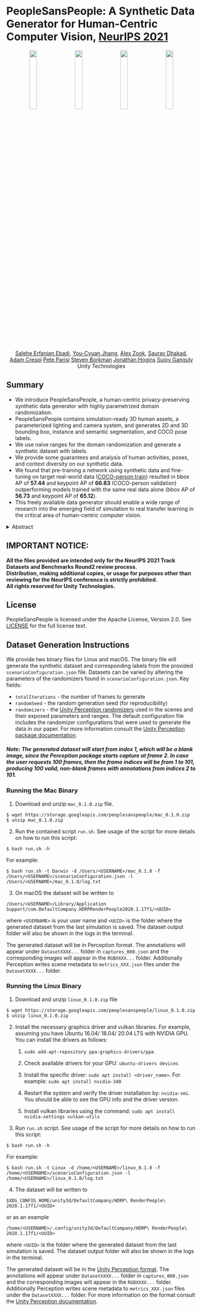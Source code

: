 # PeopleSansPeople: A Synthetic Data Generator for Human-Centric Computer Vision, [NeurIPS 2021](https://arxiv.org/abs/3940169)

<p align="center">
  <img src="./images/img1.png" width="20%" />
 &nbsp; &nbsp;
  <img src="./images/img1.png" width="20%" />
 &nbsp; &nbsp;
  <img src="./images/img1.png" width="20%" />
 &nbsp; &nbsp;
  <img src="./images/img1.png" width="20%" />
</p>

<p align="center">
  <a href="https://scholar.google.com/citations?hl=en&user=umudhIEAAAAJ">Salehe Erfanian Ebadi</a>,
  <a href="https://www.linkedin.com/in/ycjhang">You-Cyuan Jhang</a>, 
  <a href="https://scholar.google.com/citations?user=2nA9bVMAAAAJ&hl=en&oi=ao">Alex Zook</a>, 
  <a href="https://www.linkedin.com/in/sauravdhakad/">Saurav Dhakad</a>, 
  <br>
  <a href="https://www.linkedin.com/in/adam-crespi-81b1287">Adam Crespi</a>
  <a href="https://www.linkedin.com/in/pete-parisi-81a179">Pete Parisi</a>
  <a href="https://www.linkedin.com/in/steve-borkman-5983325">Steven Borkman</a>
  <a href="https://www.linkedin.com/in/jonathan-hogins-1952b919">Jonathan Hogins</a>
  <a href="https://scholar.google.com/citations?hl=en&user=4XuOFfUAAAAJ">Sujoy Ganguly</a>
  <br>
  Unity Technologies
</p>

<!--
> **Authors:** Salehe Erfanian Ebadi, You-Cyuan Jhang, Alex Zook, Saurav Dhakad, Adam Crespi, Pete Parisi, Steven Borkman, Jonathan Hogins, Sujoy Ganguly
> <br />
> **Authors' affiliation:** Unity Technologies
> <br />
> **Submitted to:** NeurIPS 2021 Track Datasets and Benchmarks Round2
> <br />
> **Paper ID:** 54
-->

## Summary
* We introduce PeopleSansPeople, a human-centric privacy-preserving synthetic data generator with highly parametrized domain randomization.
* PeopleSansPeople contains simulation-ready 3D human assets, a parameterized lighting and camera system, and generates 2D and 3D bounding box, 
instance and semantic segmentation, and COCO pose labels. 
* We use naïve ranges for the domain randomization and generate a synthetic dataset with labels. 
* We provide some guarantees and analysis of human activities, poses, and context diversity on our synthetic data.
* We found that pre-training a network using synthetic data and fine-tuning on target real-world data 
([COCO-person train](https://cocodataset.org/#home)) resulted in bbox AP of **57.44** and keypoint AP of **66.83** 
(COCO-person validation) outperforming models trained with the same real data alone (bbox AP of **56.73** and keypoint AP of **65.12**).
* This freely available data generator should enable a wide range of research into the emerging field of simulation to 
real transfer learning in the critical area of human-centric computer vision.

<details>
  <summary>Abstract</summary>
  
*In recent years, person detection and human pose estimation have made great strides, helped by large-scale labeled datasets. 
However, these datasets had no guarantees or analysis of human activities, poses, or context diversity. 
Additionally, privacy concerns may limit the ability to collect more data. 
An emerging alternative to real-world data that alleviates some of these issues is synthetic data. 
However, creation of synthetic data generators is incredibly challenging and prevents researchers from exploring their usefulness.
Therefore, we release a human-centric synthetic data generator PeopleSansPeople which contains simulation-ready 3D human assets, 
a parameterized lighting and camera system, and generates 2D and 3D bounding box, instance and semantic segmentation, and COCO pose labels. 
Using PeopleSansPeople, we performed benchmark synthetic data training using a 
[Detectron2 Keypont R-CNN variant](https://github.com/facebookresearch/detectron2). 
We found that pre-training a network using synthetic data and fine-tuning on target real-world data 
([COCO-person train](https://cocodataset.org/#home)) resulted in bbox AP of **57.44** and keypoint AP of **66.83** 
(COCO-person validation) outperforming models trained with the same real data alone (bbox AP of **56.73** and keypoint AP of **65.12**).
This freely available data generator should enable a wide range of research into the emerging field of simulation to 
real transfer learning in the critical area of human-centric computer vision.*
</details>


## IMPORTANT NOTICE:

**All the files provided are intended only for the NeurIPS 2021 Track Datasets and Benchmarks Round2 review process.**
<br />
**Distribution, making additional copies, or usage for purposes other than reviewing for the NeurIPS conference is strictly prohibited.**
<br />
**All rights reserved for Unity Technologies.**

## License

PeopleSansPeople is licensed under the Apache License, Version 2.0. See [LICENSE](LICENSE.md) for the full license text.


## Dataset Generation Instructions

We provide two binary files for Linux and macOS. 
The binary file will generate the synthetic dataset and corresponding labels from the provided `scenarioConfiguration.json` file.
Datasets can be varied by altering the parameters of the randomizers found in `scenarioConfiguration.json`.
Key fields:
* `totalIterations` - the number of frames to generate
* `randomSeed` - the random generation seed (for reproducibility)
* `randomizers` - the [Unity Perception randomizers](https://github.com/Unity-Technologies/com.unity.perception/blob/master/com.unity.perception/Documentation~/Randomization/Index.md) used in the scenes and their exposed parameters and ranges. The default configuration file includes the randomizer configurations that were used to generate the data in our paper. For more information consult the [Unity Perception package documentation](https://github.com/Unity-Technologies/com.unity.perception/blob/master/com.unity.perception/Documentation~/Randomization/Index.md).

##### Note: The generated dataset will start from index 1, which will be a blank image, since the Perception package starts capture at frame 2. In case the user requests 100 frames, then the frame indices will be from 1 to 101, producing 100 valid, non-blank frames with annotations from indices 2 to 101.

### Running the Mac Binary

1. Download and unzip `mac_0.1.0.zip` file.
```
$ wget https://storage.googleapis.com/peoplesanspeople/mac_0.1.0.zip
$ unzip mac_0.1.0.zip
```

2. Run the contained script `run.sh`. See usage of the script for more details on how to run this script:

```
$ bash run.sh -h
```
For example:
```
$ bash run.sh -t Darwin -d /Users/<USERNAME>/mac_0.1.0 -f /Users/<USERNAME>/scenarioConfiguration.json -l /Users/<USERNAME>/mac_0.1.0/log.txt
```

3. On macOS the dataset will be written to
```
/Users/<USERNAME>/Library/Application Support/com.DefaultCompany.HDRPRenderPeople2020.1.17f1/<UUID>
```
where `<USERNAME>` is your user name and `<UUID>` is the folder where the generated dataset from the last simulation is saved.
The dataset output folder will also be shown in the logs in the terminal.

The generated dataset will be in Perception format. The annotations will appear under `DatasetXXXX...` folder in `captures_000.json` and the corresponding images will appear in the `RGBXXXX...` folder. Additionally Perception writes scene metadata to `metrics_XXX.json` files under the `DatasetXXXX...` folder.

### Running the Linux Binary

1. Download and unzip `linux_0.1.0.zip` file

```
$ wget https://storage.googleapis.com/peoplesanspeople/linux_0.1.0.zip
$ unzip linux_0.1.0.zip
```

2. Install the necessary graphics driver and vulkan libraries. For example, assuming you have Ubuntu 16.04/ 18.04/ 20.04 LTS with NVIDIA GPU. You can install the drivers as follows:
    1. ``sudo add-apt-repository ppa:graphics-drivers/ppa``
    2. Check available drivers for your GPU: ``ubuntu-drivers devices``
    3. Install the specific driver: ``sudo apt install <driver_name>``. For 
       example: ``sudo apt install nvidia-340``
    4. Restart the system and verify the driver installation by: 
       ``nvidia-smi``. You should be able to see the GPU info and the driver 
       version.
       
    5. Install vulkan libraries using the command: ``sudo apt install nvidia-settings vulkan-utils``
   
3. Run `run.sh` script. See usage of the script for more details on how to run this script:
```
$ bash run.sh -h
```
For example:
```
$ bash run.sh -t Linux -d /home/<USERNAME>/linux_0.1.0 -f /home/<USERNAME>/scenarioConfiguration.json -l /home/<USERNAME>/linux_0.1.0/log.txt
```

4. The dataset will be written to
```
$XDG_CONFIG_HOME/unity3d/DefaultCompany/HDRP\ RenderPeople\ 2020.1.17f1/<UUID>
```
or as an example
```
/home/<USERNAME>/.config/unity3d/DefaultCompany/HDRP\ RenderPeople\ 2020.1.17f1/<UUID>
```
where `<UUID>` is the folder where the generated dataset from the last simulation is saved. The dataset output folder will also be shown in the logs in the terminal.

The generated dataset will be in the [Unity Perception format](https://github.com/Unity-Technologies/com.unity.perception/blob/master/com.unity.perception/Documentation~/Schema/Synthetic_Dataset_Schema.md). The annotations will appear under `DatasetXXXX...` folder in `captures_000.json` and the corresponding images will appear in the `RGBXXXX...` folder. Additionally Perception writes scene metadata to `metrics_XXX.json` files under the `DatasetXXXX...` folder. For more information on the format consult the [Unity Perception documentation](https://github.com/Unity-Technologies/com.unity.perception/blob/master/com.unity.perception/Documentation~/Schema/Synthetic_Dataset_Schema.md).
